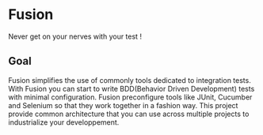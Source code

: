 # Fusion
Never get on your nerves with your test !

## Goal
Fusion simplifies the use of commonly tools dedicated to integration tests. With Fusion you can start to write BDD(Behavior Driven Development) tests with minimal configuration.
Fusion preconfigure tools like JUnit, Cucumber and Selenium so that they work together in a fashion way. This project provide common architecture
that you can use across multiple projects to industrialize your developpement.
